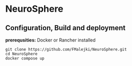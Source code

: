 # NeuroSphere

## Configuration, Build and deployment
**prerequsities:** Docker or Rancher installed
```
git clone https://github.com/FMalejki/NeuroSphere.git
cd NeuroSphere
docker compose up
```

